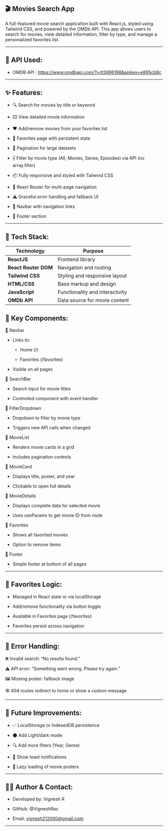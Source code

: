 ## 🎬 Movies Search App

A full-featured movie search application built with React.js, styled using Tailwind CSS, and powered by the OMDb API. This app allows users to search for movies, view detailed information, filter by type, and manage a personalized favorites list.

---

## 📎 API Used:

- OMDB API : https://www.omdbapi.com/?i=tt3896198&apikey=e895cb9c

---

## ✨ Features:

- 🔍 Search for movies by title or keyword

- 🎞️ View detailed movie information

- ❤️ Add/remove movies from your favorites list

- 📂 Favorites page with persistent state

- 📄 Pagination for large datasets

- 🎚️ Filter by movie type (All, Movies, Series, Episodes) via API (no array.filter)

- 📦 Fully responsive and styled with Tailwind CSS

- 🧭 React Router for multi-page navigation

- ⚠️ Graceful error handling and fallback UI

- 🧭 Navbar with navigation links

- 👣 Footer section

---

## 🧰 Tech Stack:

| Technology           | Purpose                         |
| -------------------- | ------------------------------- |
| **ReactJS**          | Frontend library                |
| **React Router DOM** | Navigation and routing          |
| **Tailwind CSS**     | Styling and responsive layout   |
| **HTML/CSS**         | Base markup and design          |
| **JavaScript**       | Functionality and interactivity |
| **OMDb API**         | Data source for movie content   |

## 🧩 Key Components:

🔹 Navbar

- Links to:

  - Home (/)

  - Favorites (/favorites)

- Visible on all pages

🔹 SearchBar

- Search input for movie titles

- Controlled component with event handler

🔹 FilterDropdown

- Dropdown to filter by movie type

- Triggers new API calls when changed

🔹 MovieList

- Renders movie cards in a grid

- Includes pagination controls

🔹 MovieCard

- Displays title, poster, and year

- Clickable to open full details

🔹 MovieDetails

- Displays complete data for selected movie

- Uses useParams to get movie ID from route

🔹 Favorites

- Shows all favorited movies

- Option to remove items

🔹 Footer

- Simple footer at bottom of all pages

---

## 💖 Favorites Logic:

- Managed in React state or via localStorage

- Add/remove functionality via button toggle

- Available in Favorites page (/favorites)

- Favorites persist across navigation

---

## 🚨 Error Handling:

❌ Invalid search: “No results found.”

⚠️ API error: “Something went wrong. Please try again.”

🖼️ Missing poster: fallback image

🕸️ 404 routes redirect to home or show a custom message

---

## 🔧 Future Improvements:

- ✅ LocalStorage or IndexedDB persistence

- 🌑 Add Light/dark mode

- 🔍 Add more filters (Year, Genre)

- 💬 Show toast notifications

- 🧪 Lazy loading of movie posters

---

## 🙋‍♂️ Author & Contact:

- Developed by: Vignesh R

- GitHub: @VigneshRav

- Email: vignesh212000@gmail.com

---
